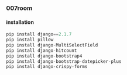 ### 007room


#### installation

```python
pip install django==2.1.7
pip install pillow
pip install django-MultiSelectField
pip install django-hitcount
pip install django-bootstrap4
pip install django-bootstrap-datepicker-plus
pip install django-crispy-forms
```  
